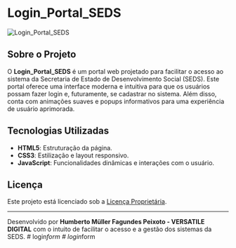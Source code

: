# Login_Portal_SEDS

![Login_Portal_SEDS](/LoginPortalSEDS/img/logo_main.png)

## Sobre o Projeto

O **Login_Portal_SEDS** é um portal web projetado para facilitar o acesso ao sistema da Secretaria de Estado de Desenvolvimento Social (SEDS). Este portal oferece uma interface moderna e intuitiva para que os usuários possam fazer login e, futuramente, se cadastrar no sistema. Além disso, conta com animações suaves e popups informativos para uma experiência de usuário aprimorada.

## Tecnologias Utilizadas

- **HTML5**: Estruturação da página.
- **CSS3**: Estilização e layout responsivo.
- **JavaScript**: Funcionalidades dinâmicas e interações com o usuário.

## Licença

Este projeto está licenciado sob a [Licença Proprietária](LICENSE).

---

Desenvolvido por **Humberto Müller Fagundes Peixoto - VERSATILE DIGITAL** com o intuito de facilitar o acesso e a gestão dos sistemas da SEDS.
#   l o g i n _ f o r m  
 #   l o g i n _ f o r m  
 